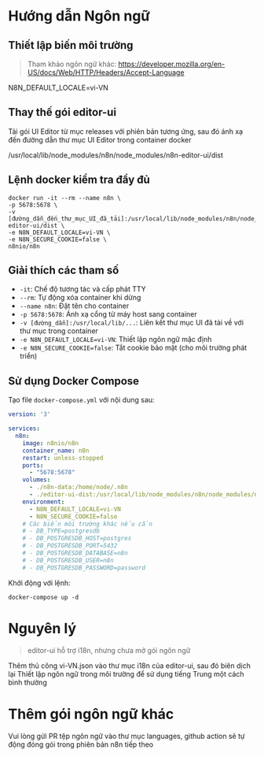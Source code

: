 # Hướng dẫn Ngôn ngữ
## Thiết lập biến môi trường
> Tham khảo ngôn ngữ khác: https://developer.mozilla.org/en-US/docs/Web/HTTP/Headers/Accept-Language

N8N_DEFAULT_LOCALE=vi-VN

## Thay thế gói editor-ui
Tải gói UI Editor từ mục releases với phiên bản tương ứng, sau đó ánh xạ đến đường dẫn thư mục UI Editor trong container docker

/usr/local/lib/node_modules/n8n/node_modules/n8n-editor-ui/dist


## Lệnh docker kiểm tra đầy đủ
```shell
docker run -it --rm --name n8n \
-p 5678:5678 \
-v [đường_dẫn_đến_thư_mục_UI_đã_tải]:/usr/local/lib/node_modules/n8n/node_modules/n8n-editor-ui/dist \
-e N8N_DEFAULT_LOCALE=vi-VN \
-e N8N_SECURE_COOKIE=false \
n8nio/n8n
```

## Giải thích các tham số
- `-it`: Chế độ tương tác và cấp phát TTY
- `--rm`: Tự động xóa container khi dừng
- `--name n8n`: Đặt tên cho container
- `-p 5678:5678`: Ánh xạ cổng từ máy host sang container
- `-v [đường_dẫn]:/usr/local/lib/...`: Liên kết thư mục UI đã tải về với thư mục trong container
- `-e N8N_DEFAULT_LOCALE=vi-VN`: Thiết lập ngôn ngữ mặc định
- `-e N8N_SECURE_COOKIE=false`: Tắt cookie bảo mật (cho môi trường phát triển)

## Sử dụng Docker Compose
Tạo file `docker-compose.yml` với nội dung sau:
```yaml
version: '3'

services:
  n8n:
    image: n8nio/n8n
    container_name: n8n
    restart: unless-stopped
    ports:
      - "5678:5678"
    volumes:
      - ./n8n-data:/home/node/.n8n
      - ./editor-ui-dist:/usr/local/lib/node_modules/n8n/node_modules/n8n-editor-ui/dist
    environment:
      - N8N_DEFAULT_LOCALE=vi-VN
      - N8N_SECURE_COOKIE=false
    # Các biến môi trường khác nếu cần
    # - DB_TYPE=postgresdb
    # - DB_POSTGRESDB_HOST=postgres
    # - DB_POSTGRESDB_PORT=5432
    # - DB_POSTGRESDB_DATABASE=n8n
    # - DB_POSTGRESDB_USER=n8n
    # - DB_POSTGRESDB_PASSWORD=password
```

Khởi động với lệnh:
```shell
docker-compose up -d
```

# Nguyên lý
> editor-ui hỗ trợ i18n, nhưng chưa mở gói ngôn ngữ

Thêm thủ công vi-VN.json vào thư mục i18n của editor-ui, sau đó biên dịch lại
Thiết lập ngôn ngữ trong môi trường để sử dụng tiếng Trung một cách bình thường

# Thêm gói ngôn ngữ khác
Vui lòng gửi PR tệp ngôn ngữ vào thư mục languages, github action sẽ tự động đóng gói trong phiên bản n8n tiếp theo
